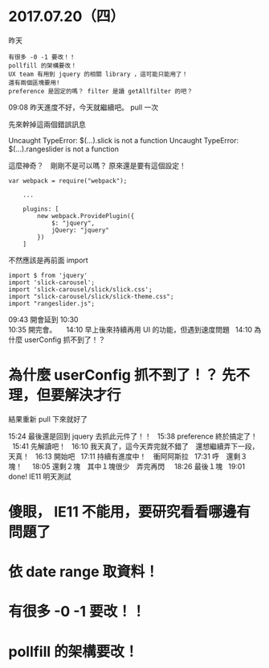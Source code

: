 # 2017.07.20（四）

昨天
```
有很多 -0 -1 要改！！
pollfill 的架構要改！
UX team 有用到 jquery 的相關 library ，這可能只能用了！
還有兩個區塊要用!
preference 是固定的嗎？ filter 是讀 getAllfilter 的吧？
 ```

09:08 昨天進度不好，今天就繼續吧。 pull 一次

先來幹掉這兩個錯誤訊息

Uncaught TypeError: $(...).slick is not a function
Uncaught TypeError: $(...).rangeslider is not a function

這麼神奇？　剛剛不是可以嗎？
原來還是要有這個設定！

```
var webpack = require("webpack");

    ...

    plugins: [
        new webpack.ProvidePlugin({
            $: "jquery",
            jQuery: "jquery"
        })
    ]
```

不然應該是再前面 import
```
import $ from 'jquery'
import 'slick-carousel';
import 'slick-carousel/slick/slick.css';
import "slick-carousel/slick/slick-theme.css";
import "rangeslider.js";
```
09:43 開會延到 10:30  
10:35 開完會。   
  
14:10 早上後來持續再用 UI 的功能，但遇到速度問題  
14:10 為什麼 userConfig 抓不到了！？  

# 為什麼 userConfig 抓不到了！？  先不理，但要解決才行
結果重新 pull 下來就好了  

15:24 最後還是回到 jquery 去抓此元件了！！  
15:38 preference 終於搞定了！  
15:41 先解讀吧！  
16:10 我天真了，這今天弄完就不錯了　還想繼續弄下一段，天真！  
16:13 開始吧  
17:11 持續有進度中！　衝阿阿斯拉  
17:31 呼　還剩３塊！  
  
18:05 還剩２塊　其中１塊很少　弄完再閃  
  
18:26 最後１塊  
19:01 done! IE11 明天測試  

# 傻眼， IE11 不能用，要研究看看哪邊有問題了
# 依 date range 取資料！
# 有很多 -0 -1 要改！！
# pollfill 的架構要改！
